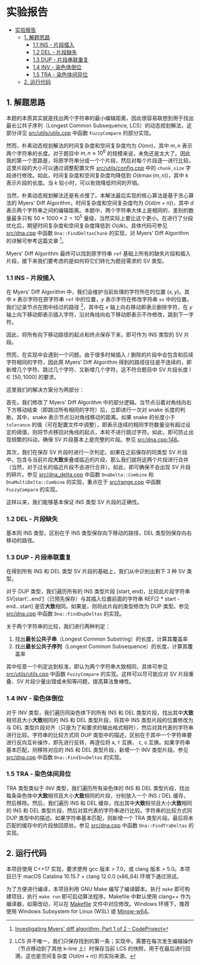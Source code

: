 # 实验报告

- [实验报告](#实验报告)
  - [1. 解题思路](#1-解题思路)
    - [1.1 INS - 片段插入](#11-ins---片段插入)
    - [1.2 DEL - 片段缺失](#12-del---片段缺失)
    - [1.3 DUP - 片段串联重复](#13-dup---片段串联重复)
    - [1.4 INV - 染色体倒位](#14-inv---染色体倒位)
    - [1.5 TRA - 染色体间异位](#15-tra---染色体间异位)
  - [2. 运行代码](#2-运行代码)

## 1. 解题思路

本题的本质其实就是找出两个字符串的最小编辑距离，因此很容易联想到用于找出最长公共子序列（Longest Common Subsequence, LCS）的动态规划解法，这部分详见 [src/utils/utils.cpp](../src/utils/utils.cpp) 中函数 `FuzzyCompare` 的部分实现。

然而，朴素动态规划解法的时间复杂度和空间复杂度均为 $O(mn)$，其中 $m, n$ 表示两个字符串的长度。对于题目中 $m, n\approx 10^6$ 的规模来说，未免还是太大了。因此我的第一个思路是，将原字符串分成一个个片段，然后对每个片段逐一进行比较。这里片段的大小可以通过调整配置文件 [src/utils/config.cpp](../src/utils/config.cpp) 中的 `chunk_size` 字段进行修改。如此，时间复杂度和空间复杂度均降低到 $O(k\max(m, n))$，其中 $k$ 表示片段的长度。当 $k$ 较小时，可以有效降低时间的开销。

当然，朴素动态规划解法还是有点慢了。本解法最后实现的核心算法是基于贪心算法的 Myers' Diff Algorithm，时间复杂度和空间复杂度均为 $O(d(m+n))$，其中 $d$ 表示两个字符串之间的编辑距离。本题中，两个字符串大体上是相同的，差别的数量最多只有 $50\times 1000\times 2 = 10^5$ 量级，当然实际上要比这个更小。在进行了分段优化后，期望时间复杂度和空间复杂度降低到 $O(dk)$。具体代码可参见 [src/dna.cpp](../src/dna.cpp) 中函数 `Dna::FindDeltasChunk` 的实现，对 Myers' Diff Algorithm 的详解可参考这篇文章 [^1]。

Myers' Diff Algorithm 最终可以找到原字符串 `ref` 基础上所有的缺失片段和插入片段，接下来我们要考虑的是如何将它们转化为题目需求的 SV 类型。

### 1.1 INS - 片段插入

在 Myers' Diff Algorithm 中，我们会维护当前处理的字符所在的位置 $(x, y)$。其中 $x$ 表示字符在原字符串 `ref` 中的位置，$y$ 表示字符在修改字符串 `sv` 中的位置。我们记录节点在图中经过的路径 [^2]，其中在 $x$ 轴上向右移动即表示删除字符，在 $y$ 轴上向下移动即表示插入字符，沿对角线向右下移动即表示不作修改，跳到下一字符。

因此，将所有向下移动路径的起点和终点保存下来，即可作为 INS 类型的 SV 片段。

然而，在实现中会遇到一个问题。由于很多时候插入 / 删除的片段中会包含和后续字符相同的字符，因此原 Myers' Diff Algorithm 得到的路径往往是不连续的，即新增几个字符、跳过几个字符、又新增几个字符。这不符合题目中 SV 片段长度 $l\in [50, 1000]$ 的要求。

这里我们的解决方案分为两部分：

首先，我们修改了 Myers' Diff Algorithm 中的部分逻辑。当节点沿着对角线向右下方移动结束（即跳过所有相同的字符）后，立即进行一次对 snake 长度的判断。其中，snake 表示节点沿对角线移动的距离。如果 snake 的长度小于 `tolerance` 的值（可在配置文件中调整），即表示连续的相同字符数量没有超过设定的阈值，则将节点移回对角线的起点，本轮不进行跳过字符。如此，即可防止出现频繁的抖动，确保 SV 片段基本上是完整的片段。参见 [src/dna.cpp:148](../src/dna.cpp#L148)。

其次，我们在保存 SV 片段时进行一次判定。如果在之前保存的同类型 SV 片段中，包含与当前片段**大致**重叠或临近的片段，那么我们就将这两个片段进行合并（当然，对于过长的临近片段不会进行合并）。如此，即可确保不会出现 SV 片段的碎片。参见 [src/dna_delta.cpp](../src/dna_delta.cpp) 中函数 `DnaDelta::Combine` 和 `DnaMultiDelta::Combine` 的实现，重点在于 [src/range.cpp](../src/range.cpp) 中函数 `FuzzyCompare` 的实现。

这样以来，我们能够基本保证 INS 类型 SV 片段的正确性。

### 1.2 DEL - 片段缺失

基本同 INS 类型，区别在于 INS 类型保存向下移动的路径，DEL 类型则保存向右移动的路径。

### 1.3 DUP - 片段串联重复

在得到所有 INS 和 DEL 类型 SV 片段的基础上，我们从中识别出剩下 3 种 SV 类型。

对于 DUP 类型，我们遍历所有的 INS 类型片段 $[\text{start}, \text{end})$，比较此片段字符串 $\text{SV}[\text{start'}...\text{end'}]$（已预先保存）与其插入位置前面的字符串 $\text{REF}[\text{2 * start - end}...\text{start}]$ 是否**大致**相同。如果是，则将此片段的类型修改为 DUP 类型。参见 [src/dna.cpp](../src/dna.cpp) 中函数 `Dna::FindDupDeltas` 的实现。

关于两个字符串的比较，我们进行两种判定：

1. 找出**最长公共子串**（Longest Common Substring）的长度，计算其覆盖率
2. 找出**最长公共子序列**（Longest Common Subsequence）的长度，计算其覆盖率

其中任意一个判定达到标准，即认为两个字符串大致相同，具体可参见 [src/utils/utils.cpp](../src/utils/utils.cpp) 中函数 `FuzzyCompare` 的实现。这样可以尽可能应对 SV 片段重叠、SV 片段少量出错或未知等问题，提高算法鲁棒性。

### 1.4 INV - 染色体倒位

对于 INV 类型，我们遍历同染色体下的所有 INS 和 DEL 类型片段，找出其中**大致**相邻且大小**大致**相同的 INS 和 DEL 类型片段，将其中 INS 类型片段的位置修改为与 DEL 类型片段对齐（只是为了和要求的输出格式相符），然后对其代表的字符串进行比较。字符串的比较方式同 DUP 类型中的描述，区别在于其中一个字符串要进行反向互补操作，即先进行反转，再逐位将 `A`, `T` 互换、 `C`, `G` 互换。如果字符串基本匹配，则移除对应的 INS 和 DEL 类型片段，新增一个 INV 类型片段。参见 [src/dna.cpp](../src/dna.cpp) 中函数 `Dna::FindInvDeltas` 的实现。

### 1.5 TRA - 染色体间异位

TRA 类型类似于 INV 类型，我们遍历所有染色体的 INS 和 DEL 类型片段，找出每条染色体中**大致**相邻且大小**大致**相同的片段，分别放入一个 INS / DEL 缓存，然后移除。然后，我们遍历 INS 和 DEL 缓存，找出其中**大致**相邻且大小**大致**相同的 INS 和 DEL 类型片段，然后对其代表的字符串进行比较。字符串的比较方式同 DUP 类型中的描述。如果字符串基本匹配，则新增一个 TRA 类型片段。最后将未匹配的缓存中的片段放回原处。参见 [src/dna.cpp](../src/dna.cpp) 中函数 `Dna::FindTraDeltas` 的实现。

## 2. 运行代码

本项目使用 C++17 实现，要求使用 gcc 版本 > 7.0，或 clang 版本 > 5.0。本项目已于 macOS Catalina 10.15.7 + clang 12.0.0 (x86_64) 环境下通过测试。

为了方便进行编译，本项目利用 GNU Make 编写了编译脚本。执行 `make` 即可构建项目，执行 `make run` 即可启动算法程序。Makefile 中默认使用 clang++ 作为编译器，如需改动，可以在 [Makefile](../Makefile) 文件中对应修改。Windows 环境下，推荐使用 Windows Subsystem for Linux (WSL) 或 [Mingw-w64](http://mingw-w64.org)。

[^1]: [Investigating Myers' diff algorithm: Part 1 of 2 - CodeProject](https://www.codeproject.com/Articles/42279/Investigating-Myers-diff-algorithm-Part-1-of-2)  
[^2]: LCS 并不唯一，我们只保存找到的第一条；实现中，需要在每次发生编辑操作（节点移动到了其他 k-line 上）时保存当前 LCS 的快照，用于在最后进行回溯，这也是空间复杂度 $O(d(m+n))$ 的实际来源。
